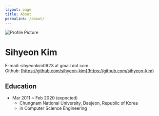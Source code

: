 ```yaml
---
layout: page
title: About
permalink: /about/
---
```


<img src="{{ site.baseurl }}/assets/profile.jpg" title="Profile Picture" class="profile">

# Sihyeon Kim
E-mail: sihyeonkim0923 at gmail dot com  
Github: [https://github.com/sihyeon-kim](https://github.com/sihyeon-kim)

## Education  
- Mar 2011 ~ Feb 2020 (expected)  
  - Chungnam National University, Daejeon, Republic of Korea  
  - in Computer Science Engineering  
